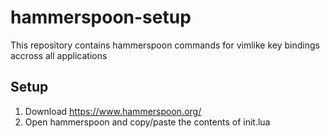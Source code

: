 # hammerspoon-setup
This repository contains hammerspoon commands for vimlike key bindings
accross all applications

## Setup
1. Download https://www.hammerspoon.org/
2. Open hammerspoon and copy/paste the contents of init.lua
